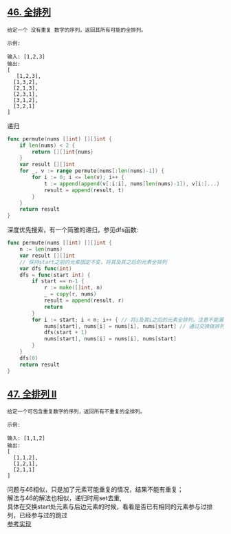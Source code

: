 ## [46. 全排列](https://leetcode-cn.com/problems/permutations)
```text
给定一个 没有重复 数字的序列，返回其所有可能的全排列。

示例:

输入: [1,2,3]
输出:
[
   [1,2,3],
  [1,3,2],
  [2,1,3],
  [2,3,1],
  [3,1,2],
  [3,2,1]
]
```
递归
```go
func permute(nums []int) [][]int {
	if len(nums) < 2 {
		return [][]int{nums}
	}
	var result [][]int
	for _, v := range permute(nums[:len(nums)-1]) {
		for i := 0; i <= len(v); i++ {
			t := append(append(v[:i:i], nums[len(nums)-1]), v[i:]...)
			result = append(result, t)
		}
	}
	return result
}
```

深度优先搜索，有一个简雅的递归，参见dfs函数:
```go
func permute(nums []int) [][]int {
	n := len(nums)
	var result [][]int
	// 保持start之前的元素固定不变，将其及其之后的元素全排列
	var dfs func(int)
	dfs = func(start int) {
		if start == n-1 {
			r := make([]int, n)
			_ = copy(r, nums)
			result = append(result, r)
			return
		}
		for i := start; i < n; i++ { // 将i及其i之后的元素全排列，注意不能漏了i
			nums[start], nums[i] = nums[i], nums[start] // 通过交换做排列
			dfs(start + 1)
			nums[start], nums[i] = nums[i], nums[start]
		}
	}
	dfs(0)
	return result
}
```
## [47. 全排列 II](https://leetcode-cn.com/problems/permutations-ii)
```text
给定一个可包含重复数字的序列，返回所有不重复的全排列。

示例:

输入: [1,1,2]
输出:
[
  [1,1,2],
  [1,2,1],
  [2,1,1]
]
```
问题与46相似，只是加了元素可能重复的情况，结果不能有重复；<br>
解法与46的解法也相似，递归时用set去重,<br>
具体在交换start处元素与后边元素的时候，看看是否已有相同的元素参与过排列，已经参与过的跳过<br>
[参考实现](d.go)